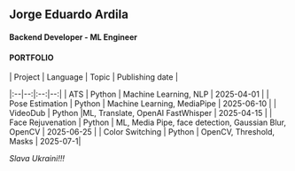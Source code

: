 ## Jorge Eduardo Ardila
#### Backend Developer - ML Engineer
#### PORTFOLIO


| Project | Language | Topic | Publishing date |

|:--|--:|:--:|--:|
| ATS | Python | Machine Learning, NLP | 2025-04-01 |
| Pose Estimation | Python | Machine Learning, MediaPipe | 2025-06-10 |
| VideoDub | Python |ML, Translate, OpenAI FastWhisper | 2025-04-15 |
| Face Rejuvenation | Python | ML, Media Pipe, face detection, Gaussian Blur, OpenCV | 2025-06-25 |
| Color Switching | Python | OpenCV, Threshold, Masks | 2025-07-1|



_*Slava Ukraini!!!*_
